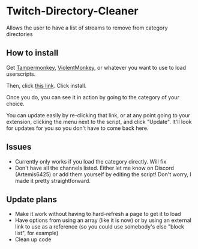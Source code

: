 # Twitch-Directory-Cleaner
Allows the user to have a list of streams to remove from category directories

## How to install

Get [Tampermonkey](https://www.tampermonkey.net/), [ViolentMonkey](https://violentmonkey.github.io/), or whatever you want to use to load userscripts.

Then, click [this link](https://raw.githubusercontent.com/Artemis6425/Twitch-Directory-Cleaner/refs/heads/main/twitch-directory-cleaner.user.js). Click install.

Once you do, you can see it in action by going to the category of your choice.

You can update easily by re-clicking that link, or at any point going to your extension, clicking the menu next to the script, and click "Update". It'll look for updates for you so you don't have to come back here.


## Issues

- Currently only works if you load the category directly. Will fix
- Don't have all the channels listed. Either let me know on Discord (Artemis6425) or add them yourself by editing the script! Don't worry, I made it pretty straightforward.

## Update plans

- Make it work without having to hard-refresh a page to get it to load
- Have options from using an array (like it is now) or by using an external link to use as a reference (so you could use somebody's else "block list", for example)
- Clean up code